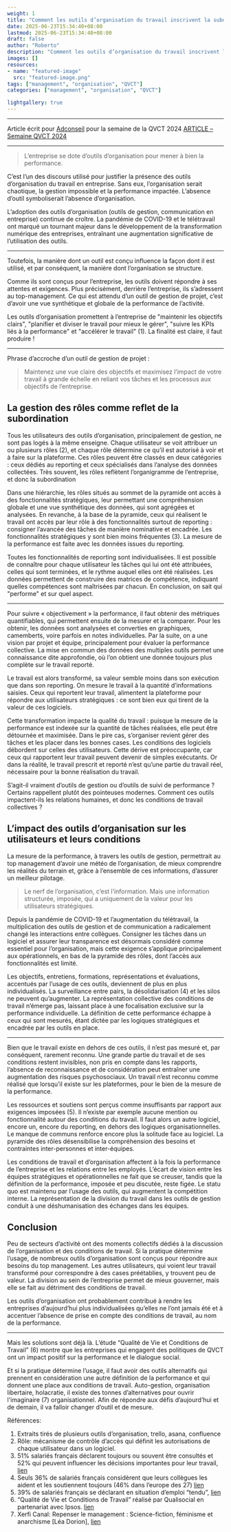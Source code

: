 ```yaml
---
weight: 1
title: "Comment les outils d’organisation du travail inscrivent la subordination des conditions de travail à la performance ?"
date: 2025-06-23T15:34:40+08:00
lastmod: 2025-06-23T15:34:40+08:00
draft: false
author: "Roberto"
description: "Comment les outils d’organisation du travail inscrivent la subordination des conditions de travail à la performance ?"
images: []
resources:
- name: "featured-image"
  src: "featured-image.png"
tags: ["management", "organisation", "QVCT"]
categories: ["management", "organisation", "QVCT"]

lightgallery: true
---
```

---

Article écrit pour [Adconseil](https://adconseil.org) pour la semaine de la QVCT 2024 [ARTICLE – Semaine QVCT 2024](https://adconseil.org/le-blog-qvt-comment-les-outils-dorganisation-du-travail-inscrivent-la-subordination-des-conditions-de-travail-a-la-performance)

---

> L’entreprise se dote d’outils d’organisation pour mener à bien la performance.

C’est l’un des discours utilisé pour justifier la présence des outils d’organisation du travail en entreprise. Sans eux, l’organisation serait chaotique, la gestion impossible et la performance impactée. L’absence d’outil symboliserait l’absence d’organisation.

L’adoption des outils d’organisation (outils de gestion, communication en entreprise) continue de croître. La pandémie de COVID-19 et le télétravail ont marqué un tournant majeur dans le développement de la transformation numérique des entreprises, entraînant une augmentation significative de l’utilisation des outils.

---

Toutefois, la manière dont un outil est conçu influence la façon dont il est utilisé, et par conséquent, la manière dont l’organisation se structure.

Comme ils sont conçus pour l’entreprise, les outils doivent répondre à ses attentes et exigences. Plus précisément, derrière l’entreprise, ils s’adressent au top-management. Ce qui est attendu d’un outil de gestion de projet, c’est d’avoir une vue synthétique et globale de la performance de l’activité.

Les outils d’organisation promettent à l’entreprise de "maintenir les objectifs clairs", "planifier et diviser le travail pour mieux le gérer", "suivre les KPIs liés à la performance" et "accélérer le travail" (1). La finalité est claire, il faut produire !

---

Phrase d’accroche d’un outil de gestion de projet :

>Maintenez une vue claire des objectifs et maximisez l’impact de votre travail à grande échelle en reliant vos tâches et les processus aux objectifs de l’entreprise.

## La gestion des rôles comme reflet de la subordination

Tous les utilisateurs des outils d’organisation, principalement de gestion, ne sont pas logés à la même enseigne. Chaque utilisateur se voit attribuer un ou plusieurs rôles (2), et chaque rôle détermine ce qu’il est autorisé à voir et à faire sur la plateforme. Ces rôles peuvent être classés en deux catégories : ceux dédiés au reporting et ceux spécialisés dans l’analyse des données collectées. Très souvent, les rôles reflètent l’organigramme de l’entreprise, et donc la subordination

Dans une hiérarchie, les rôles situés au sommet de la pyramide ont accès à des fonctionnalités stratégiques, leur permettant une compréhension globale et une vue synthétique des données, qui sont agrégées et analysées. En revanche, à la base de la pyramide, ceux qui réalisent le travail ont accès par leur rôle à des fonctionnalités surtout de reporting : consigner l’avancée des tâches de manière nominative et encadrée. Les fonctionnalités stratégiques y sont bien moins fréquentes (3). La mesure de la performance est faite avec les données issues du reporting.

Toutes les fonctionnalités de reporting sont individualisées. Il est possible de connaître pour chaque utilisateur les tâches qui lui ont été attribuées, celles qui sont terminées, et le rythme auquel elles ont été réalisées. Les données permettent de construire des matrices de compétence, indiquant quelles compétences sont maîtrisées par chacun. En conclusion, on sait qui "performe" et sur quel aspect.

---

Pour suivre « objectivement » la performance, il faut obtenir des métriques quantifiables, qui permettent ensuite de la mesurer et la comparer. Pour les obtenir, les données sont analysées et converties en graphiques, camemberts, voire parfois en notes individuelles. Par la suite, on a une vision par projet et équipe, principalement pour évaluer la performance collective. La mise en commun des données des multiples outils permet une connaissance dite approfondie, où l’on obtient une donnée toujours plus complète sur le travail reporté.

Le travail est alors transformé, sa valeur semble moins dans son exécution que dans son reporting. On mesure le travail à la quantité d’informations saisies. Ceux qui reportent leur travail, alimentent la plateforme pour répondre aux utilisateurs stratégiques : ce sont bien eux qui tirent de la valeur de ces logiciels.

Cette transformation impacte la qualité du travail : puisque la mesure de la performance est indexée sur la quantité de tâches réalisées, elle peut être détournée et maximisée. Dans le pire cas, s’organiser revient gérer des tâches et les placer dans les bonnes cases. Les conditions des logiciels débordent sur celles des utilisateurs. Cette dérive est préoccupante, car ceux qui rapportent leur travail peuvent devenir de simples exécutants. Or dans la réalité, le travail prescrit et reporté n’est qu’une partie du travail réel, nécessaire pour la bonne réalisation du travail.

S’agit-il vraiment d’outils de gestion ou d’outils de suivi de performance ? Certains rappellent plutôt des pointeuses modernes. Comment ces outils impactent-ils les relations humaines, et donc les conditions de travail collectives ?

## L’impact des outils d’organisation sur les utilisateurs et leurs conditions

La mesure de la performance, à travers les outils de gestion, permettrait au top management d’avoir une météo de l’organisation, de mieux comprendre les réalités du terrain et, grâce à l’ensemble de ces informations, d’assurer un meilleur pilotage.

> Le nerf de l’organisation, c’est l’information. Mais une information structurée, imposée, qui a uniquement de la valeur pour les utilisateurs stratégiques.

Depuis la pandémie de COVID-19 et l’augmentation du télétravail, la multiplication des outils de gestion et de communication a radicalement changé les interactions entre collègues. Consigner les tâches dans un logiciel et assurer leur transparence est désormais considéré comme essentiel pour l’organisation, mais cette exigence s’applique principalement aux opérationnels, en bas de la pyramide des rôles, dont l’accès aux fonctionnalités est limité.

Les objectifs, entretiens, formations, représentations et évaluations, accentués par l’usage de ces outils, deviennent de plus en plus individualisés. La surveillance entre pairs, la désolidarisation (4) et les silos ne peuvent qu’augmenter. La représentation collective des conditions de travail n’émerge pas, laissant place à une focalisation exclusive sur la performance individuelle. La définition de cette performance échappe à ceux qui sont mesurés, étant dictée par les logiques stratégiques et encadrée par les outils en place.

---

Bien que le travail existe en dehors de ces outils, il n’est pas mesuré et, par conséquent, rarement reconnu. Une grande partie du travail et de ses conditions restent invisibles, non pris en compte dans les rapports, l’absence de reconnaissance et de considération peut entraîner une augmentation des risques psychosociaux. Un travail n’est reconnu comme réalisé que lorsqu’il existe sur les plateformes, pour le bien de la mesure de la performance.

Les ressources et soutiens sont perçus comme insuffisants par rapport aux exigences imposées (5). Il n’existe par exemple aucune mention ou fonctionnalité autour des conditions du travail. Il faut alors un autre logiciel, encore un, encore du reporting, en dehors des logiques organisationnelles. Le manque de communs renforce encore plus la solitude face au logiciel. La pyramide des rôles désensibilise la compréhension des besoins et contraintes inter-personnes et inter-équipes.

Les conditions de travail et d’organisation affectent à la fois la performance de l’entreprise et les relations entre les employés. L’écart de vision entre les équipes stratégiques et opérationnelles ne fait que se creuser, tandis que la définition de la performance, imposée et peu discutée, reste figée. Le statu quo est maintenu par l’usage des outils, qui augmentent la compétition interne. La représentation de la division du travail dans les outils de gestion conduit à une déshumanisation des échanges dans les équipes.

## Conclusion

Peu de secteurs d’activité ont des moments collectifs dédiés à la discussion de l’organisation et des conditions de travail. Si la pratique détermine l’usage, de nombreux outils d’organisation sont conçus pour répondre aux besoins du top management. Les autres utilisateurs, qui voient leur travail transformé pour correspondre à des cases préétablies, y trouvent peu de valeur. La division au sein de l’entreprise permet de mieux gouverner, mais elle se fait au détriment des conditions de travail.

Les outils d’organisation ont probablement contribué à rendre les entreprises d’aujourd’hui plus individualisées qu’elles ne l’ont jamais été et à accentuer l’absence de prise en compte des conditions de travail, au nom de la performance.

---

Mais les solutions sont déjà là. L’étude “Qualité de Vie et Conditions de Travail” (6) montre que les entreprises qui engagent des politiques de QVCT ont un impact positif sur la performance et le dialogue social.

Et si la pratique détermine l’usage, il faut avoir des outils alternatifs qui prennent en considération une autre définition de la performance et qui donnent une place aux conditions de travail. Auto-gestion, organisation libertaire, holacratie, il existe des tonnes d’alternatives pour ouvrir l'imaginaire (7) organisationnel. Afin de répondre aux défis d’aujourd’hui et de demain, il va falloir changer d’outil et de mesure.


Références:

 1. Extraits tirés de plusieurs outils d’organisation, trello, asana, confluence
2. Rôle: mécanisme de contrôle d’accès qui définit les autorisations de chaque utilisateur dans un logiciel.
3. 51% salariés français déclarent toujours ou souvent être consultés et 52% qui peuvent influencer les décisions importantes pour leur travail, [lien](https://www.alternatives-economiques.fr/dix-graphiques-comprendre-lampleur-de-crise-travail-france/00106665)
4. Seuls 36% de salariés français considèrent que leurs collègues les aident et les soutiennent toujours (46% dans l’europe des 27) [lien](https://www.alternatives-economiques.fr/dix-graphiques-comprendre-lampleur-de-crise-travail-france/00106665)
5. 39% de salariés français se déclarant en situation d’emploi “tendu”, [lien](https://www.alternatives-economiques.fr/dix-graphiques-comprendre-lampleur-de-crise-travail-france/00106665)
6. “Qualité de Vie et Conditions de Travail” réalisé par Qualisocial en partenariat avec Ipsos. [lien](https://www.qualisocial.com/barometre-qvct-qualisocial-ipsos-2024/)
7. Xerfi Canal: Repenser le management : Science-fiction, féminisme et anarchisme [Léa Dorion], [lien](https://www.youtube.com/watch?v=UvCWOMUA19g&ab_channel=XerfiCana)
